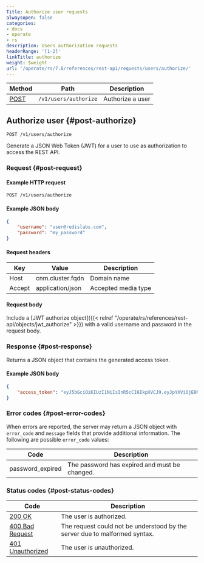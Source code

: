 ```yaml
---
Title: Authorize user requests
alwaysopen: false
categories:
- docs
- operate
- rs
description: Users authorization requests
headerRange: '[1-2]'
linkTitle: authorize
weight: $weight
url: '/operate/rs/7.8/references/rest-api/requests/users/authorize/'
---
```


| Method | Path | Description |
|--------|------|-------------|
| [POST](#post-authorize) | `/v1/users/authorize` | Authorize a user |

## Authorize user {#post-authorize}

    POST /v1/users/authorize

Generate a JSON Web Token (JWT) for a user to use as authorization to access the REST API.

### Request {#post-request}

#### Example HTTP request

    POST /v1/users/authorize

#### Example JSON body

  ```json
  {
      "username": "user@redislabs.com",
      "password": "my_password"
  }
  ```

#### Request headers
| Key    | Value            | Description         |
|--------|------------------|---------------------|
| Host   | cnm.cluster.fqdn | Domain name         |
| Accept | application/json | Accepted media type |

#### Request body

Include a [JWT authorize object]({{< relref "/operate/rs/references/rest-api/objects/jwt_authorize" >}}) with a valid username and password in the request body.

### Response {#post-response}

Returns a JSON object that contains the generated access token.

#### Example JSON body

  ```json
  {
      "access_token": "eyJ5bGciOiKIUzI1NiIsInR5cCI6IkpXVCJ9.eyJpYXViOjE0NjU0NzU0ODYsInVpZFI1IjEiLCJleHAiOjE0NjU0Nz30OTZ9.2xYXumd1rDoE0edFzcLElMOHsshaqQk2HUNgdsUKxMU"
  }
  ```

### Error codes {#post-error-codes}

When errors are reported, the server may return a JSON object with
`error_code` and `message` fields that provide additional information.
The following are possible `error_code` values:

| Code | Description |
|------|-------------|
| password_expired | The password has expired and must be changed. |

### Status codes {#post-status-codes}

| Code | Description |
|------|-------------|
| [200 OK](http://www.w3.org/Protocols/rfc2616/rfc2616-sec10.html#sec10.2.1) | The user is authorized. |
| [400 Bad Request](http://www.w3.org/Protocols/rfc2616/rfc2616-sec10.html#sec10.4.1) | The request could not be understood by the server due to malformed syntax. |
| [401 Unauthorized](http://www.w3.org/Protocols/rfc2616/rfc2616-sec10.html#sec10.4.2) | The user is unauthorized. |
